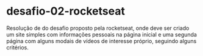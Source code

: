 # desafio-02-rocketseat
Resolução de do desafio proposto pela rocketseat, onde deve ser criado um site simples com informações pessoais na página inicial e uma segunda página com alguns modais de vídeos de interesse próprio, seguindo alguns critérios.
